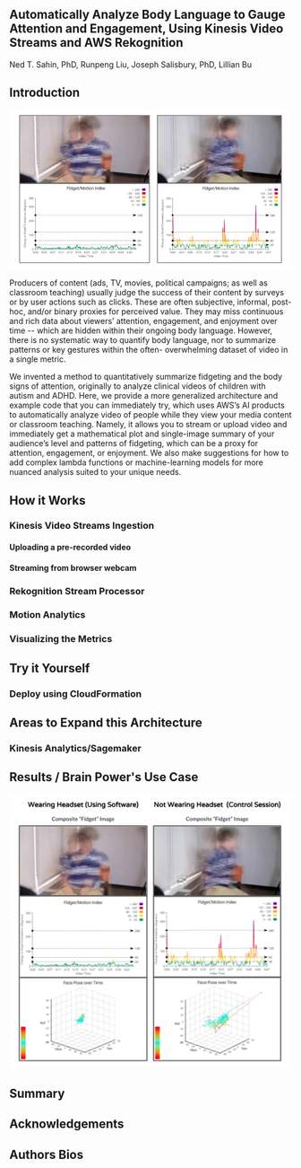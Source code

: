 ## Automatically Analyze Body Language to Gauge Attention and Engagement, Using Kinesis Video Streams and AWS Rekognition

Ned T. Sahin, PhD, Runpeng Liu, Joseph Salisbury, PhD, Lillian Bu

## Introduction

![Teaser Graphic](attachments/FidgetologyTeaser.png?raw=true "Teaser Graphic")

Producers of content (ads, TV, movies, political campaigns; as well as classroom teaching)
usually judge the success of their content by surveys or by user actions such as clicks. These are
often subjective, informal, post-hoc, and/or binary proxies for perceived value. They may miss
continuous and rich data about viewers’ attention, engagement, and enjoyment over time --
which are hidden within their ongoing body language. However, there is no systematic way to 
quantify body language, nor to summarize patterns or key gestures within the often-
overwhelming dataset of video in a single metric.

We invented a method to quantitatively summarize fidgeting and the body signs of attention,
originally to analyze clinical videos of children with autism and ADHD. Here, we provide a
more generalized architecture and example code that you can immediately try, which uses
AWS’s AI products to automatically analyze video of people while they view your media
content or classroom teaching. Namely, it allows you to stream or upload video and immediately
get a mathematical plot and single-image summary of your audience’s level and patterns of
fidgeting, which can be a proxy for attention, engagement, or enjoyment. We also make
suggestions for how to add complex lambda functions or machine-learning models for more
nuanced analysis suited to your unique needs.

## How it Works
 
### Kinesis Video Streams Ingestion

#### Uploading a pre-recorded video

#### Streaming from browser webcam

### Rekognition Stream Processor

### Motion Analytics

### Visualizing the Metrics

## Try it Yourself

### Deploy using CloudFormation

## Areas to Expand this Architecture

### Kinesis Analytics/Sagemaker

## Results / Brain Power's Use Case

![Results Montage](attachments/results/Glass_ON_OFF_SideBySide_Montage.png?raw=true "Results Montage")

## Summary

## Acknowledgements

## Authors Bios
